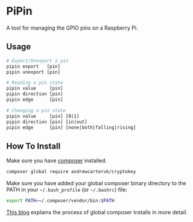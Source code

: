 # PiPin

A tool for managing the GPIO pins on a Raspberry Pi.

## Usage

```apache
# Export/Unexport a pin
pipin export   [pin]
pipin unexport [pin]

# Reading a pin state
pipin value     [pin]
pipin direction [pin]
pipin edge      [pin]

# Changing a pin state
pipin value     [pin] [0|1]
pipin direction [pin] [in|out]
pipin edge      [pin] [none|both|falling|rising]
```

## How To Install

Make sure you have [composer](https://getcomposer.org/) installed.

```sh
composer global require andrewcarteruk/cryptokey
```

Make sure you have added your global composer binary directory to the PATH in your `~/.bash_profile` (or `~/.bashrc`) file:

```sh
export PATH=~/.composer/vendor/bin:$PATH
```

[This blog](https://akrabat.com/global-installation-of-php-tools-with-composer/) explains the process of global composer installs in more detail.
